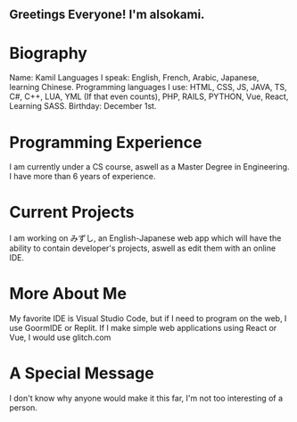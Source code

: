 ## Greetings Everyone! I'm alsokami.
# Biography

Name: Kamil
Languages I speak: English, French, Arabic, Japanese, learning Chinese.
Programming languages I use: HTML, CSS, JS, JAVA, TS, C#, C++, LUA, YML (If that even counts), PHP, RAILS, PYTHON, Vue, React, Learning SASS.
Birthday: December 1st.

# Programming Experience

I am currently under a CS course, aswell as a Master Degree in Engineering.
I have more than 6 years of experience.

# Current Projects

I am working on みずし, an English-Japanese web app which will have the ability to contain developer's projects, aswell as edit them with an online IDE.

# More About Me

My favorite IDE is Visual Studio Code, but if I need to program on the web, I use GoormIDE or Replit.
If I make simple web applications using React or Vue, I would use glitch.com

# A Special Message

I don't know why anyone would make it this far, I'm not too interesting of a person.
